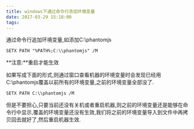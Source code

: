 ```yaml
---
title: windows下通过命令行添加环境变量
date: 2017-03-29 15:18:00
tags:
---
```

通过命令行追加环境变量,如添加C:\phantomjs
```
SETX PATH "%PATH%;C:\\phantomjs" /M
```
**注意:**重启才能生效

如果写成下面的形式,则通过窗口查看机器的环境变量时会发现已经用C:\\phantomjs覆盖以前所有的环境变量,之前的环境变量全部没了.
```
SETX PATH C:\\phantomjs /M
```
但是不要担心,只要当前还没有关机或者重启机器,则之前的环境变量还是能够在命令行中显示,覆盖的环境变量还没有生效,我们将之前的环境变量导入到文件中再拷贝回去就好了,然后重启机器生效.